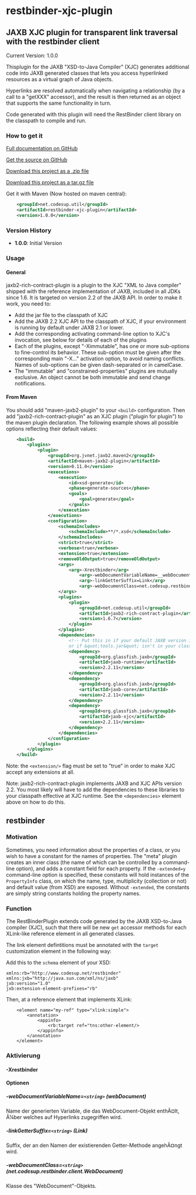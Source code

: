 # restbinder-xjc-plugin

## JAXB XJC plugin for transparent link traversal with the restbinder client

Current Version: 1.0.0

Thisplugin for the JAXB "XSD-to-Java Compiler" (XJC) generates additional code into JAXB generated classes that lets
you access hyperlinked resources as a virtual graph of Java objects.

Hyperlinks are resolved automatically when navigating a relationship (by a call to a "getXXX" accessor), and the
result is then returned as an object that supports the same functionality in turn.

Code generated with this plugin will need the RestBinder client library on the classpath to compile and run.
### How to get it

[Full documentation on GitHub](http://mklemm.github.io/restbinder-xjc-plugin)

[Get the source on GitHub](https://github.com/mklemm/restbinder-xjc-plugin)

[Download this project as a .zip file](https://github.com/mklemm/restbinder-xjc-plugin/zipball/master)

[Download this project as a tar.gz file](https://github.com/mklemm/restbinder-xjc-plugin/tarball/master)

Get it with Maven (Now hosted on maven central):

``` xml
    <groupId>net.codesup.util</groupId>
    <artifactId>restbinder-xjc-plugin</artifactId>
    <version>1.0.0</version>
```
###  Version History

* **1.0.0**: Initial Version
###  Usage

####  General

jaxb2-rich-contract-plugin is a plugin to the XJC "XML to Java compiler" shipped with the reference implementation of JAXB, included in all JDKs since 1.6. It is targeted on version 2.2 of the JAXB API. In order to make it work, you need to:

* Add the jar file to the classpath of XJC
* Add the JAXB 2.2 XJC API to the classpath of XJC, if your environment is running by default under JAXB 2.1 or lower.
* Add the corresponding activating command-line option to XJC's invocation, see below for details of each of the plugins
* Each of the plugins, except "-Ximmutable", has one or more sub-options to fine-control its behavior. These sub-option must be given after the corresponding main "-X..." activation option, to avoid naming conflicts. Names of sub-options can be given dash-separated or in camelCase.
* The "immutable" and "constrained-properties" plugins are mutually exclusive. An object cannot be both immutable and send change notifications.

####  From Maven

You should add "maven-jaxb2-plugin" to your `<build>` configuration. Then add "jaxb2-rich-contract-plugin" as an XJC plugin ("plugin for plugin") to the maven plugin declaration. The following example shows all possible options reflecting their default values:

``` xml
    <build>
        <plugins>
            <plugin>
                <groupId>org.jvnet.jaxb2.maven2</groupId>
                <artifactId>maven-jaxb2-plugin</artifactId>
                <version>0.11.0</version>
                <executions>
                    <execution>
                        <id>xsd-generate</id>
                        <phase>generate-sources</phase>
                        <goals>
                            <goal>generate</goal>
                        </goals>
                    </execution>
                </executions>
                <configuration>
                    <schemaIncludes>
                        <schemaInclude>**/*.xsd</schemaInclude>
                    </schemaIncludes>
                    <strict>true</strict>
                    <verbose>true</verbose>
                    <extension>true</extension>
                    <removeOldOutput>true</removeOldOutput>
                    <args>
                        <arg>-Xrestbinder</arg>
                            <arg>-webDocumentVariableName=__webDocument__</arg>
                            <arg>-linkGetterSuffix=Link</arg>
                            <arg>-webDocumentClass=net.codesup.restbinder.client.WebDocument</arg>
                    </args>
                    <plugins>
                        <plugin>
                            <groupId>net.codesup.util</groupId>
                            <artifactId>jaxb2-rich-contract-plugin</artifactId>
                            <version>1.6.7</version>
                        </plugin>
                    </plugins>
                    <dependencies>
                        <!-- Put this in if your default JAXB version is 2.1 or lower,
                        or if &quot;tools.jar&quot; isn't in your classpath -->
                        <dependency>
                            <groupId>org.glassfish.jaxb</groupId>
                            <artifactId>jaxb-runtime</artifactId>
                            <version>2.2.11</version>
                        </dependency>
                        <dependency>
                            <groupId>org.glassfish.jaxb</groupId>
                            <artifactId>jaxb-core</artifactId>
                            <version>2.2.11</version>
                        </dependency>
                        <dependency>
                            <groupId>org.glassfish.jaxb</groupId>
                            <artifactId>jaxb-xjc</artifactId>
                            <version>2.2.11</version>
                        </dependency>
                    </dependencies>
                </configuration>
            </plugin>
        </plugins>
    </build>
```
Note: the `<extension/>` flag must be set to "true" in order to make XJC accept any extensions at all.

Note: jaxb2-rich-contract-plugin implements JAXB and XJC APIs version 2.2. You most likely will have to add the dependencies to these libraries to your classpath effective at XJC runtime. See the `<dependencies>` element above on how to do this.


## restbinder
### Motivation
Sometimes, you need information about the properties of a class, or you wish to have a constant for the names of properties.
The "meta" plugin creates an inner class (the name of which can be controlled by a command-line option), and adds a constant
field for each property. If the `-extended=y` command-line option is specified, these constants will hold instances of the
`PropertyInfo` class, on which the name, type, multiplicity (collection or not) and default value (from XSD) are exposed.
Without `-extended`, the constants are simply string constants holding the property names.


### Function
The RestBinderPlugin extends code generated by the JAXB XSD-to-Java compiler (XJC), such that
there will be new `get` accessor methods for each XLink-like reference element in all generated
classes.

The link element defintitions must be annotated with the `target` customization element in the following way:

Add this to the `schema` element of your XSD:
```
xmlns:rb="http://www.codesup.net/restbinder"
xmlns:jxb="http://java.sun.com/xml/ns/jaxb"
jxb:version="1.0"
jxb:extension-element-prefixes="rb"
```


Then, at a reference element that implements XLink:
```
	<element name="my-ref" type="xlink:simple">
		<annotation>
			<appinfo>
				<rb:target ref="tns:other-element/>
			</appinfo>
		</annotation>
	</element>
```


### Aktivierung
#### -Xrestbinder

#### Optionen

##### -webDocumentVariableName=`<string>` (__webDocument__)
Name der generierten Variable, die das WebDocument-Objekt enthÃ¤lt, Ã¼ber welches auf Hyperlinks zugegriffen wird.


##### -linkGetterSuffix=`<string>` (Link)
Suffix, der an den Namen der existierenden Getter-Methode angehÃ¤ngt wird.


##### -webDocumentClass=`<string>` (net.codesup.restbinder.client.WebDocument)
Klasse des "WebDocument"-Objekts.

[1]: #restbinder
